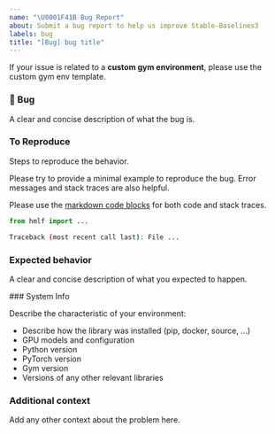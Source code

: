 ```yaml
---
name: "\U0001F41B Bug Report"
about: Submit a bug report to help us improve Stable-Baselines3
labels: bug
title: "[Bug] bug title"
---
```


If your issue is related to a **custom gym environment**, please use the custom gym env template.

### 🐛 Bug

A clear and concise description of what the bug is.


### To Reproduce

Steps to reproduce the behavior.

Please try to provide a minimal example to reproduce the bug. Error messages and stack traces are also helpful.

Please use the [markdown code blocks](https://help.github.com/en/articles/creating-and-highlighting-code-blocks)
for both code and stack traces.

```python
from hmlf import ...

```

```bash
Traceback (most recent call last): File ...

```

### Expected behavior

A clear and concise description of what you expected to happen.


### System Info

Describe the characteristic of your environment:
 * Describe how the library was installed (pip, docker, source, ...)
 * GPU models and configuration
 * Python version
 * PyTorch version
 * Gym version
 * Versions of any other relevant libraries

### Additional context
Add any other context about the problem here.